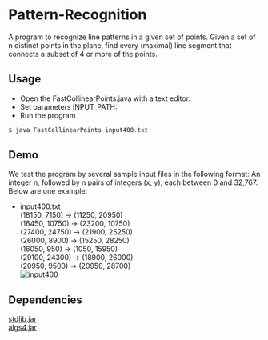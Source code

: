 # Pattern-Recognition
A program to recognize line patterns in a given set of points. Given a set of n distinct points in the plane, find every (maximal) line segment that connects a subset of 4 or more of the points.

## Usage
* Open the FastCollinearPoints.java with a text editor.
* Set parameters
INPUT_PATH:
* Run the program
```java
$ java FastCollinearPoints input400.txt
```

## Demo
We test the program by several sample input files in the following format: An integer n, followed by n pairs of integers (x, y), each between 0 and 32,767. Below are one example:
* input400.txt<br>
(18150, 7150) -> (11250, 20950)<br>
(16450, 10750) -> (23200, 10750)<br>
(27400, 24750) -> (21900, 25250)<br>
(26000, 8900) -> (15250, 28250)<br>
(16050, 950) -> (1050, 15950)<br>
(29100, 24300) -> (18900, 26000)<br>
(20950, 9500) -> (20950, 28700)<br>
![input400](https://user-images.githubusercontent.com/26019998/30012958-53fc0470-90f8-11e7-8b88-adcc1ce70d4a.png)

## Dependencies
[stdlib.jar](http://algs4.cs.princeton.edu/code/stdlib.jar)<br>
[algs4.jar](http://algs4.cs.princeton.edu/code/algs4.jar)
